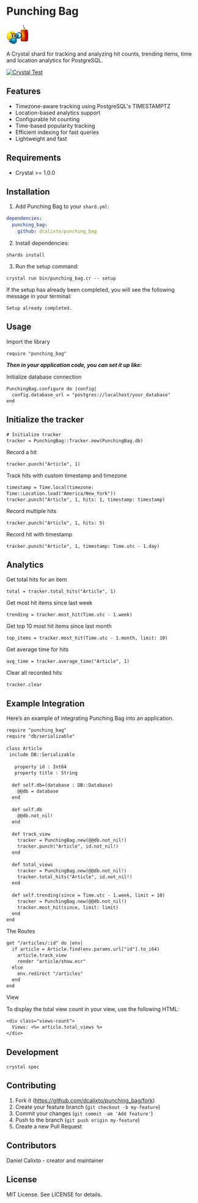 # Punching Bag

![Punch Bag](./src/punching-bag.gif)

A Crystal shard for tracking and analyzing hit counts, trending items, time and location analytics for PostgreSQL.

[![Crystal Test](https://github.com/dcalixto/punching_bag/actions/workflows/crystal-test.yml/badge.svg?branch=master)](https://github.com/dcalixto/punching_bag/actions/workflows/crystal-test.yml)

## Features

- Timezone-aware tracking using PostgreSQL's TIMESTAMPTZ
- Location-based analytics support
- Configurable hit counting
- Time-based popularity tracking
- Efficient indexing for fast queries
- Lightweight and fast

## Requirements

- Crystal >= 1.0.0

## Installation

1. Add Punching Bag to your `shard.yml`:

```yaml
dependencies:
  punching_bag:
    github: dcalixto/punching_bag
```

2. Install dependencies:

```crystal
shards install
```

3. Run the setup command:

```crystal
crystal run bin/punching_bag.cr -- setup
```

If the setup has already been completed, you will see the following message in your terminal:

```crystal
Setup already completed.
```

## Usage

Import the library

```crystal
require "punching_bag"
```

**_Then in your application code, you can set it up like:_**

Initialize database connection

```crystal
PunchingBag.configure do |config|
  config.database_url = "postgres://localhost/your_database"
end
```

## Initialize the tracker

```crystal
# Initialize tracker
tracker = PunchingBag::Tracker.new(PunchingBag.db)
```

Record a hit

```crystal
tracker.punch("Article", 1)
```

Track hits with custom timestamp and timezone

```crystal
timestamp = Time.local(timezone: Time::Location.load("America/New_York"))
tracker.punch("Article", 1, hits: 1, timestamp: timestamp)
```

Record multiple hits

```crystal
tracker.punch("Article", 1, hits: 5)
```

Record hit with timestamp

```crystal
tracker.punch("Article", 1, timestamp: Time.utc - 1.day)
```

## Analytics

Get total hits for an item

```crystal
total = tracker.total_hits("Article", 1)
```

Get most hit items since last week

```crystal
trending = tracker.most_hit(Time.utc - 1.week)
```

Get top 10 most hit items since last month

```crystal
top_items = tracker.most_hit(Time.utc - 1.month, limit: 10)
```

Get average time for hits

```crystal
avg_time = tracker.average_time("Article", 1)
```

Clear all recorded hits

```crystal
tracker.clear
```

## Example Integration

Here’s an example of integrating Punching Bag into an application.

```crystal
require "punching_bag"
require "db/serializable"

class Article
 include DB::Serializable

   property id : Int64
   property title : String

  def self.db=(database : DB::Database)
    @@db = database
  end

  def self.db
    @@db.not_nil!
  end

  def track_view
    tracker = PunchingBag.new(@@db.not_nil!)
    tracker.punch("Article", id.not_nil!)
  end

  def total_views
    tracker = PunchingBag.new(@@db.not_nil!)
    tracker.total_hits("Article", id.not_nil!)
  end

  def self.trending(since = Time.utc - 1.week, limit = 10)
    tracker = PunchingBag.new(@@db.not_nil!)
    tracker.most_hit(since, limit: limit)
  end
end

```

The Routes

```crystal
get "/articles/:id" do |env|
  if article = Article.find(env.params.url["id"].to_i64)
    article.track_view
    render "article/show.ecr"
  else
    env.redirect "/articles"
  end
end
```

View

To display the total view count in your view, use the following HTML:

```crystal
<div class="views-count">
  Views: <%= article.total_views %>
</div>
```

## Development

```crystal
crystal spec
```

## Contributing

1. Fork it (https://github.com/dcalixto/punching_bag/fork)
2. Create your feature branch (`git checkout -b my-feature`)
3. Commit your changes (`git commit -am 'Add feature'`)
4. Push to the branch (`git push origin my-feature`)
5. Create a new Pull Request

## Contributors

Daniel Calixto - creator and maintainer

## License

MIT License. See LICENSE for details.
